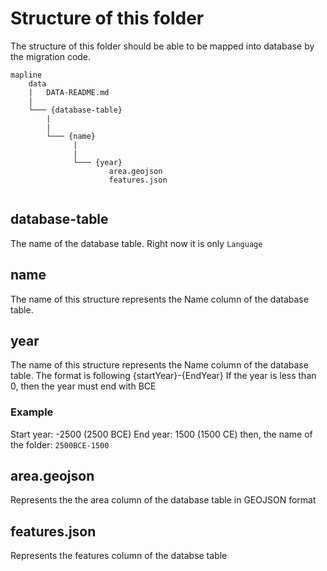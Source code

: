 # Structure of this folder
The structure of this folder should be able to be mapped into database by the migration code.
```
mapline
    data
    |   DATA-README.md
    |
    └─── {database-table}
        |
        |
        └─── {name}
              |
              |
              └─── {year}
                      area.geojson
                      features.json
                    
```

## database-table
The name of the database table. Right now it is only `Language`

## name
The name of this structure represents the Name column of the database table.

## year
The name of this structure represents the Name column of the database table.
The format is following {startYear}-{EndYear}
If the year is less than 0, then the year must end with BCE

### Example
Start year: -2500 (2500 BCE)
End year: 1500 (1500 CE)
then, the name of the folder: `2500BCE-1500`

## area.geojson
Represents the the area column of the database table in GEOJSON format

## features.json
Represents the features column of the databse table
